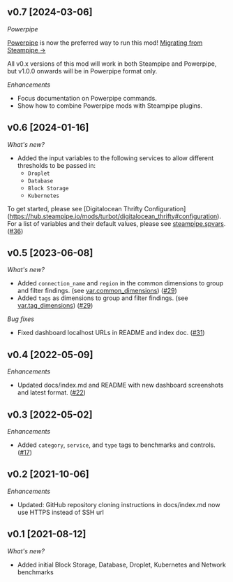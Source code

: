 ## v0.7 [2024-03-06]

_Powerpipe_

[Powerpipe](https://powerpipe.io) is now the preferred way to run this mod!  [Migrating from Steampipe →](https://powerpipe.io/blog/migrating-from-steampipe)

All v0.x versions of this mod will work in both Steampipe and Powerpipe, but v1.0.0 onwards will be in Powerpipe format only.

_Enhancements_

- Focus documentation on Powerpipe commands.
- Show how to combine Powerpipe mods with Steampipe plugins.

## v0.6 [2024-01-16]

_What's new?_

- Added the input variables to the following services to allow different thresholds to be passed in:
  - `Droplet`
  - `Database`
  - `Block Storage`
  - `Kubernetes`

To get started, please see [Digitalocean Thrifty Configuration] (https://hub.steampipe.io/mods/turbot/digitalocean_thrifty#configuration). For a list of variables and their default values, please see [steampipe.spvars](https://github.com/turbot/steampipe-mod-aws-thrifty/blob/main/steampipe.spvars). ([#36](https://github.com/turbot/steampipe-mod-digitalocean-thrifty/pull/36))

## v0.5 [2023-06-08]

_What's new?_

- Added `connection_name` and `region` in the common dimensions to group and filter findings. (see [var.common_dimensions](https://hub.steampipe.io/mods/turbot/digitalocean_thrifty/variables)) ([#29](https://github.com/turbot/steampipe-mod-digitalocean-thrifty/pull/29))
- Added `tags` as dimensions to group and filter findings. (see [var.tag_dimensions](https://hub.steampipe.io/mods/turbot/digitalocean_thrifty/variables)) ([#29](https://github.com/turbot/steampipe-mod-digitalocean-thrifty/pull/29))

_Bug fixes_

- Fixed dashboard localhost URLs in README and index doc. ([#31](https://github.com/turbot/steampipe-mod-digitalocean-thrifty/pull/31))

## v0.4 [2022-05-09]

_Enhancements_

- Updated docs/index.md and README with new dashboard screenshots and latest format. ([#22](https://github.com/turbot/steampipe-mod-digitalocean-thrifty/pull/22))

## v0.3 [2022-05-02]

_Enhancements_

- Added `category`, `service`, and `type` tags to benchmarks and controls. ([#17](https://github.com/turbot/steampipe-mod-digitalocean-thrifty/pull/17))

## v0.2 [2021-10-06]

_Enhancements_

- Updated: GitHub repository cloning instructions in docs/index.md now use HTTPS instead of SSH url

## v0.1 [2021-08-12]

_What's new?_

- Added initial Block Storage, Database, Droplet, Kubernetes and Network benchmarks
